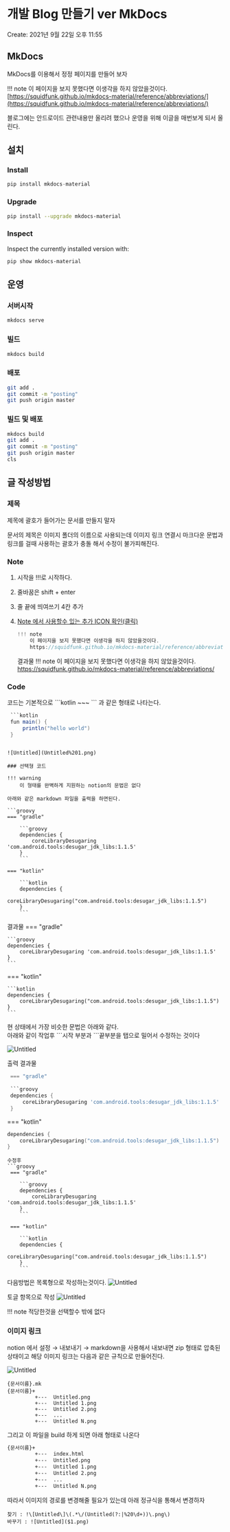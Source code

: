 # 개발 Blog 만들기 ver MkDocs

Create: 2021년 9월 22일 오후 11:55

## MkDocs

MkDocs를 이용해서 정정 페이지를 만들어 보자

!!! note
    이 페이지을 보지 못했다면 이생각을 하지 않았을것이다.  
    [https://squidfunk.github.io/mkdocs-material/reference/abbreviations/](https://squidfunk.github.io/mkdocs-material/reference/abbreviations/)

블로그에는 안드로이드 관련내용만 올리려 했으나 운영을 위해 이글을 매번보게 되서 올린다.

## 설치

### Install

```kotlin
pip install mkdocs-material
```

### Upgrade

```bash
pip install --upgrade mkdocs-material
```

### Inspect

Inspect the currently installed version with:

```bash
pip show mkdocs-material
```

## 운영

### 서버시작

```bash
mkdocs serve
```

### 빌드

```bash
mkdocs build
```

### 배포

```bash
git add .
git commit -m "posting"
git push origin master
```

### 빌드 및 배포

```bash
mkdocs build
git add .
git commit -m "posting"
git push origin master
cls
```

## 글 작성방법

### 제목

제목에 괄호가 들어가는 문서를 만들지 말자

문서의 제목은 이미지 폴더의 이름으로 사용되는데 이미지 링크 연결시 마크다운 문법과 링크를 걸때 사용하는 괄호가 충돌 해서 수정이 불가피해진다.

### Note

1. 시작을 !!!로 시작하다.
2. 줄바꿈은 shift + enter
3. 줄 끝에 띄여쓰기 4칸 추가
4. [Note 에서 사용할수 있는 추가 ICON 확인(클릭)](https://squidfunk.github.io/mkdocs-material/reference/admonitions#supported-types)
    ```kotlin
    !!! note
        이 페이지을 보지 못했다면 이생각을 하지 않았을것이다.  
        https://squidfunk.github.io/mkdocs-material/reference/abbreviations/
    ```

    결과물
    !!! note
        이 페이지을 보지 못했다면 이생각을 하지 않았을것이다.  
        https://squidfunk.github.io/mkdocs-material/reference/abbreviations/

    
### Code

코드는 기본적으로 \```kotlin ~~~ ``` 과 같은 형태로 나타는다.

```groovy
 ```kotlin
 fun main() {
     println("hello world")
 }
 ```
```

![Untitled](Untitled%201.png)

### 선택형 코드

!!! warning
    이 형태를 완벽하게 지원하는 notion의 문법은 없다

아래와 같은 markdown 파일을 출력을 하면된다.

```groovy
=== "gradle"

    ```groovy
    dependencies {
        coreLibraryDesugaring 'com.android.tools:desugar_jdk_libs:1.1.5'
    }
    ```

=== "kotlin"

    ```kotlin
    dependencies {
        coreLibraryDesugaring("com.android.tools:desugar_jdk_libs:1.1.5")
    }
    ```
```
결과물
=== "gradle"
 
    ```groovy
    dependencies {
        coreLibraryDesugaring 'com.android.tools:desugar_jdk_libs:1.1.5'
    }
    ```
 
=== "kotlin"
 
    ```kotlin
    dependencies {
        coreLibraryDesugaring("com.android.tools:desugar_jdk_libs:1.1.5")
    }
    ```

현 상태에서 가장 비슷한 문법은 아래와 같다.  
아래와 같이 작업후 \```시작 부분과 ```끝부분을 탭으로 밀어서 수정하는 것이다  

![Untitled](Untitled%203.png)

출력 결과물

```groovy
 === "gradle"
 
 ```groovy
 dependencies {
     coreLibraryDesugaring 'com.android.tools:desugar_jdk_libs:1.1.5'
 }
 ```
 
 === "kotlin"
 
 ```kotlin
 dependencies {
     coreLibraryDesugaring("com.android.tools:desugar_jdk_libs:1.1.5")
 }
 ```
```
수정후
```groovy
 === "gradle"
 
    ```groovy
    dependencies {
        coreLibraryDesugaring 'com.android.tools:desugar_jdk_libs:1.1.5'
    }
    ```
 
 === "kotlin"
 
    ```kotlin
    dependencies {
        coreLibraryDesugaring("com.android.tools:desugar_jdk_libs:1.1.5")
    }
    ```
```


다음방법은 목록형으로 작성하는것이다.
![Untitled](Untitled%204.png)

토글 항목으로 작성
![Untitled](Untitled%205.png)

!!! note
    적당한것을 선택할수 밖에 없다 

### 이미지 링크

notion 에서 설정 → 내보내기 → markdown을 사용해서 내보내면 zip 형태로 압축된 상태이고
해당 이미지 링크는 다음과 같은 규칙으로 만들어진다.

![Untitled](Untitled%206.png)

```
{문서이름}.mk
{문서이름}+
         +---  Untitled.png
         +---  Untitled 1.png
         +---  Untitled 2.png
         +---  ...
         +---  Untitled N.png
```

그리고 이 파일을  build 하게 되면 아래 형태로 나온다

```markdown
{문서이름}+
         +---  index.html
         +---  Untitled.png
         +---  Untitled 1.png
         +---  Untitled 2.png
         +---  ...
         +---  Untitled N.png
```

따라서 이미지의 경로를 변경해줄 필요가 있는데 아래 정규식을 통해서 변경하자

```
찾기 : !\[Untitled\]\(.*\/(Untitled(?:|%20\d+))\.png\)
바꾸기 : ![Untitled]($1.png)
```